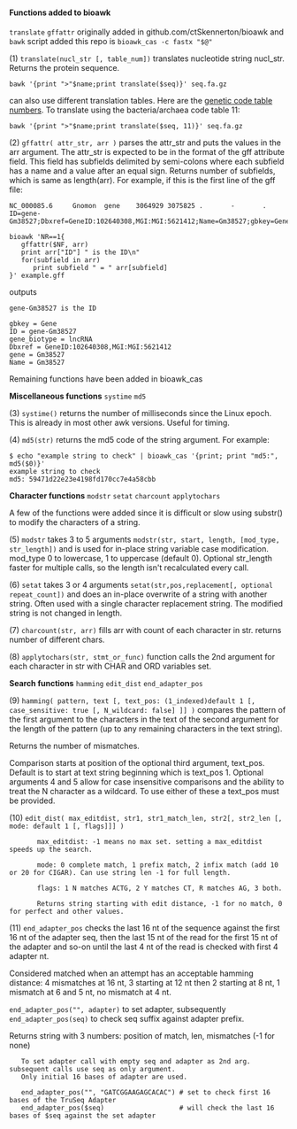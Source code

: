 #### Functions added to bioawk ####

``translate`` ``gffattr``  originally added in github.com/ctSkennerton/bioawk and ``bawk`` script added this repo is ``bioawk_cas -c fastx "$@"``

(1) ``translate(nucl_str [, table_num])`` translates nucleotide string nucl_str. Returns the protein sequence.

    bawk '{print ">"$name;print translate($seq)}' seq.fa.gz

can also use different translation tables. Here are the [genetic code table numbers](genetic_codes.md). To translate using the bacteria/archaea code table 11:

    bawk '{print ">"$name;print translate($seq, 11)}' seq.fa.gz

(2) ``gffattr( attr_str, arr )`` parses the attr_str and puts the values in the arr argument. The attr_str is expected to be in the format of the gff attribute field.
This field has subfields delimited by semi-colons where each subfield has a name and a value after an equal sign.  Returns number of subfields, which is same as length(arr).  For example, if this is the first line of the gff file:

```
NC_000085.6     Gnomon  gene    3064929 3075825 .       -       .       ID=gene-Gm38527;Dbxref=GeneID:102640308,MGI:MGI:5621412;Name=Gm38527;gbkey=Gene;gene=Gm38527;gene_biotype=lncRNA
```
```
bioawk 'NR==1{
   gffattr($NF, arr)
   print arr["ID"] " is the ID\n"
   for(subfield in arr)
      print subfield " = " arr[subfield]
}' example.gff
```
outputs
```
gene-Gm38527 is the ID

gbkey = Gene
ID = gene-Gm38527
gene_biotype = lncRNA
Dbxref = GeneID:102640308,MGI:MGI:5621412
gene = Gm38527
Name = Gm38527

```

Remaining functions have been added in bioawk_cas

**Miscellaneous functions** ``systime`` ``md5``

(3) ``systime()`` returns the number of milliseconds since the Linux epoch. This is already in most other awk versions. Useful for timing.

(4) ``md5(str)`` returns the md5 code of the string argument. For example:
```
$ echo "example string to check" | bioawk_cas '{print; print "md5:", md5($0)}'
example string to check
md5: 59471d22e23e4198fd170cc7e4a58cbb
```
**Character functions** ``modstr`` ``setat`` ``charcount`` ``applytochars``

A few of the functions were added since it is difficult or slow using substr() to modify the characters of a string.

(5) ``modstr`` takes 3 to 5 arguments ``modstr(str, start, length, [mod_type, str_length])`` and is used for in-place string variable case modification. mod_type 0 to lowercase, 1 to uppercase (default 0). Optional str_length faster for multiple calls, so the length isn't recalculated every call.

(6) ``setat`` takes 3 or 4 arguments ``setat(str,pos,replacement[, optional repeat_count])`` and does an in-place overwrite of a string with another string. Often used with a single character replacement string. The modified string is not changed in length.

(7) ``charcount(str, arr)`` fills arr with count of each character in str. returns number of different chars.

(8) ``applytochars(str, stmt_or_func)`` function calls the 2nd argument for each character in str with CHAR and ORD variables set.

**Search functions** ``hamming`` ``edit_dist`` ``end_adapter_pos``

(9) ``hamming( pattern, text [, text_pos: (1_indexed)default 1 [, case_sensitive: true [, N_wildcard: false] ]] )`` compares the pattern of the first argument to the characters in the text of the second argument for the length of the pattern (up to any remaining characters in the text string).

Returns the number of mismatches.

Comparison starts at position of the optional third argument, text_pos.  Default is to start at text string beginning which is text_pos 1.
Optional arguments 4 and 5 allow for case insensitive comparisons and the ability to treat the N character as a wildcard. To use either of these a text_pos must be provided.

(10) ``edit_dist( max_editdist, str1, str1_match_len, str2[, str2_len [, mode: default 1 [, flags]]] )``

           max_editdist: -1 means no max set. setting a max_editdist speeds up the search.   

           mode: 0 complete match, 1 prefix match, 2 infix match (add 10 or 20 for CIGAR). Can use string len -1 for full length.
           
           flags: 1 N matches ACTG, 2 Y matches CT, R matches AG, 3 both.
           
           Returns string starting with edit distance, -1 for no match, 0 for perfect and other values.


(11)  ``end_adapter_pos`` checks the last 16 nt of the sequence against the first 16 nt of the adapter seq, then the last 15 nt of the read for the first 15 nt of the adapter
and so-on until the last 4 nt of the read is checked with first 4 adapter nt. 

Considered matched when an attempt has an acceptable hamming distance: 4 mismatches at 16 nt, 3 starting at 12 nt then 2 starting at 8 nt, 1 mismatch at 6 and 5 nt, no mismatch at 4 nt.

``end_adapter_pos("", adapter)`` to set adapter, subsequently ``end_adapter_pos(seq)`` to check seq suffix against adapter prefix.

Returns string with 3 numbers: position of match, len, mismatches (-1 for none)

       To set adapter call with empty seq and adapter as 2nd arg. subsequent calls use seq as only argument.
       Only initial 16 bases of adapter are used.
       
       end_adapter_pos("", "GATCGGAAGAGCACAC") # set to check first 16 bases of the TruSeq Adapter
       end_adapter_pos($seq)                   # will check the last 16 bases of $seq against the set adapter
       
